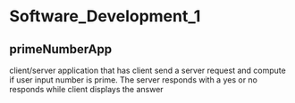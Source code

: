 # Software_Development_1

## primeNumberApp
client/server application that has client send a server request and compute if user input number is prime.
The server responds with a yes or no responds while client displays the answer
  
